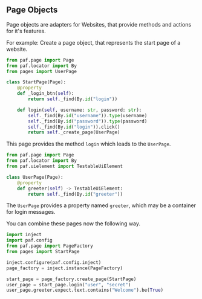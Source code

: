 ## Page Objects

Page objects are adapters for Websites, that provide methods and actions for it's features.

For example: Create a page object, that represents the start page of a website.
```python
from paf.page import Page
from paf.locator import By
from pages import UserPage

class StartPage(Page):
    @property
    def _login_btn(self):
        return self._find(By.id("login"))

    def login(self, username: str, password: str):
        self._find(By.id("username")).type(username)
        self._find(By.id("password")).type(password)
        self._find(By.id("login")).click()
        return self._create_page(UserPage)
```

This page provides the method `login` which leads to the `UserPage`.

```python
from paf.page import Page
from paf.locator import By
from paf.uielement import TestableUiElement

class UserPage(Page):
    @property
    def greeter(self) -> TestableUiElement:
        return self._find(By.id("greeter"))
```

The `UserPage` provides a property named `greeter`, which may be a container for login messages.

You can combine these pages now the following way. 

```python
import inject
import paf.config
from paf.page import PageFactory
from pages import StartPage

inject.configure(paf.config.inject)
page_factory = inject.instance(PageFactory)

start_page = page_factory.create_page(StartPage)
user_page = start_page.login("user", "secret")
user_page.greeter.expect.text.contains("Welcome").be(True)
```
